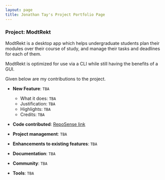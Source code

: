 ```yaml
---
layout: page
title: Jonathan Tay's Project Portfolio Page
---
```


### Project: ModtRekt

ModtRekt is a desktop app which helps undergraduate students plan their modules over their course
of study, and manage their tasks and deadlines for each of them.

ModtRekt is optimized for use via a CLI while still having the benefits of a GUI.

Given below are my contributions to the project.

* **New Feature**: `TBA`
    * What it does: `TBA`
    * Justification: `TBA`
    * Highlights: `TBA`
    * Credits: `TBA`

* **Code contributed**: [RepoSense link](https://nus-cs2103-ay2223s1.github.io/tp-dashboard/?search=jontmy&breakdown=true&sort=groupTitle&sortWithin=title&timeframe=commit&mergegroup=&groupSelect=groupByRepos&checkedFileTypes=docs~functional-code~test-code~other)

* **Project management**: `TBA`

* **Enhancements to existing features**: `TBA`

* **Documentation**: `TBA`

* **Community**: `TBA`

* **Tools**: `TBA`
